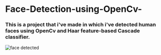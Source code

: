 # Face-Detection-using-OpenCv-

### This is a project that i've made in which i've detected human faces using OpenCv and  Haar feature-based Cascade classifier.

![face detected](https://user-images.githubusercontent.com/22034866/35681793-872ed3a6-0784-11e8-80f7-2256a4e49d98.jpg)


